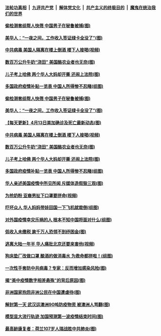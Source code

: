 ####  [法轮功真相](../../../../basic/blob/master/README.md?t=04132201) &nbsp;|&nbsp; [九评共产党](../../../../9ping.md/blob/master/README.md?t=04132201) &nbsp;|&nbsp; [解体党文化](../../../../jtdwh.md/blob/master/README.md?t=04132201)  &nbsp;|&nbsp; [共产主义的终极目的](../../../../gczydzjmd.md/blob/master/README.md?t=04132201) &nbsp;|&nbsp; [魔鬼在统治我们的世界](../../../../mgztzwmdsj.md/blob/master/README.md?t=04132201) 

#### [偷检测套组帮人快筛 中国男子在秘鲁被捕(图)](../pages/p3/929650.md?t=04132201) 

#### [美华人：“一夜之间，工作收入签证绿卡全没了”(图)](../pages/p3/929647.md?t=04132201) 

#### [中共病毒 美国人隔离在楼上倒酒 楼下人接喝(视频)](../pages/p3/929618.md?t=04132201) 

#### [数百万公升牛奶“浇田” 美国酪农业者也无奈(图)](../pages/p3/929612.md?t=04132201) 

#### [儿子考上哈佛 两个华人大妈却开撕 还闹上法院(图)](../pages/p3/929609.md?t=04132201) 

#### [多国政府疫情补贴一览表 中国人所得惨不忍睹(组图)](../pages/p3/929597.md?t=04132201) 

#### [偷检测套组帮人快筛 中国男子在秘鲁被捕(图)](../pages/p3/929650.md?t=04132201) 

#### [美华人：“一夜之间，工作收入签证绿卡全没了”(图)](../pages/p3/929647.md?t=04132201) 

#### [【每天更新】4月13日美加确诊及死亡最新动态(图)](../pages/p3/928262.md?t=04132201) 

#### [中共病毒 美国人隔离在楼上倒酒 楼下人接喝(视频)](../pages/p3/929618.md?t=04132201) 

#### [数百万公升牛奶“浇田” 美国酪农业者也无奈(图)](../pages/p3/929612.md?t=04132201) 

#### [儿子考上哈佛 两个华人大妈却开撕 还闹上法院(图)](../pages/p3/929609.md?t=04132201) 

#### [多国政府疫情补贴一览表 中国人所得惨不忍睹(组图)](../pages/p3/929597.md?t=04132201) 

#### [华人亲述美国疫情中所见所闻 斥媒体造假毁三观(图)](../pages/p3/929596.md?t=04132201) 

#### [为抢奶粉 亚裔男扯下口罩要拼命(视频)](../pages/p3/929579.md?t=04132201) 

#### [吓坏众人 华人妈妈带娃回国一下飞机就栽倒(组图)](../pages/p3/929573.md?t=04132201) 

#### [对外国疫情幸灾乐祸的人 根本不知中国将面对什么(组图)](../pages/p3/929556.md?t=04132201) 

#### [低收入未缴税 逾千万人恐领不到纾困金(图)](../pages/p3/929503.md?t=04132201) 

#### [逃离大陆一年半 华人痛批北京还要来害他(视频)](../pages/p3/929502.md?t=04132201) 

#### [狗床垫厂改做口罩 酿酒的做消毒水 为救命都拼啦！(组图)](../pages/p3/929379.md?t=04132201) 

#### [一次性手套防中共病毒？专家：反而增加感染风险(图)](../pages/p3/929495.md?t=04132201) 

#### [揭“美中疫情数字相差悬殊”的背后原因(图)](../pages/p3/929491.md?t=04132201) 

#### [非洲国家抱怨非洲公民在中国遭虐待(图)](../pages/p3/929490.md?t=04132201) 

#### [解封第一天 武汉运澳洲90吨防疫物资 被澳洲人骂翻(图)](../pages/p3/929396.md?t=04132201) 

#### [模型显大流行轨迹 加国预测第一波疫情结束时间(图)](../pages/p3/929373.md?t=04132201) 

#### [最高龄康复者：荷兰107岁人瑞战胜中共肺炎(图)](../pages/p3/929354.md?t=04132201) 

